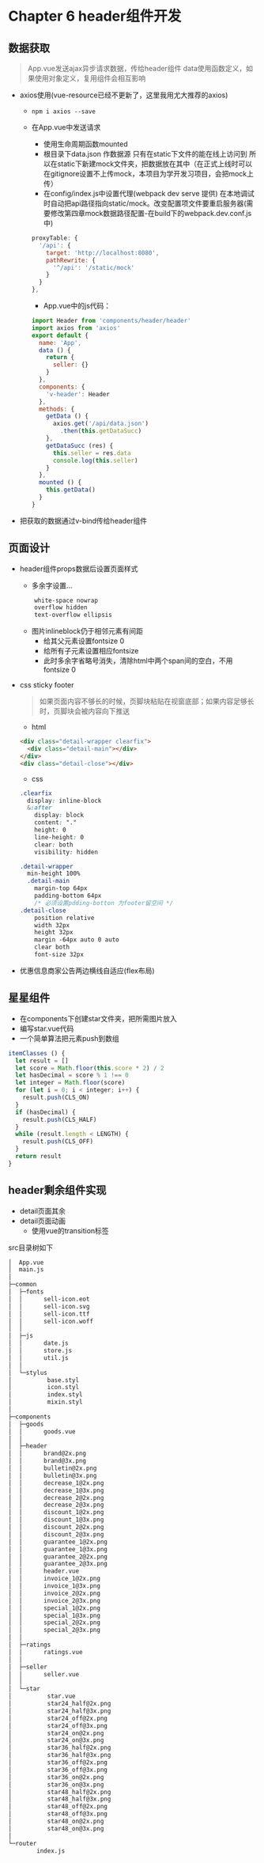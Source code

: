 # Chapter 6 header组件开发

## 数据获取

>App.vue发送ajax异步请求数据，传给header组件
>data使用函数定义，如果使用对象定义，复用组件会相互影响

- axios使用(vue-resource已经不更新了，这里我用尤大推荐的axios)
  - `npm i axios --save`
  - 在App.vue中发送请求
    - 使用生命周期函数mounted
    - 根目录下data.json 作数据源 只有在static下文件的能在线上访问到 所以在static下新建mock文件夹，把数据放在其中（在正式上线时可以在gitignore设置不上传mock，本项目为学开发习项目，会把mock上传）
    - 在config/index.js中设置代理(webpack dev serve 提供) 在本地调试时自动把api路径指向static/mock。改变配置项文件要重启服务器(需要修改第四章mock数据路径配置-在build下的webpack.dev.conf.js中)

    ```javascript
    proxyTable: {
      '/api': {
        target: 'http://localhost:8080',
        pathRewrite: {
          '^/api': '/static/mock'
        }
      }
    },
    ```

    - App.vue中的js代码：

    ```javascript
    import Header from 'components/header/header'
    import axios from 'axios'
    export default {
      name: 'App',
      data () {
        return {
          seller: {}
        }
      },
      components: {
        'v-header': Header
      },
      methods: {
        getData () {
          axios.get('/api/data.json')
            .then(this.getDataSucc)
        },
        getDataSucc (res) {
          this.seller = res.data
          console.log(this.seller)
        }
      },
      mounted () {
        this.getData()
      }
    }
    ```

- 把获取的数据通过v-bind传给header组件

## 页面设计

- header组件props数据后设置页面样式
  - 多余字设置...

  ```css
      white-space nowrap
      overflow hidden
      text-overflow ellipsis
  ```

  - 图片inlineblock仍于相邻元素有间距
    - 给其父元素设置fontsize 0
    - 给所有子元素设置相应fontsize
    - 此时多余字省略号消失，清除html中两个span间的空白，不用fontsize 0

- css sticky footer
  >如果页面内容不够长的时候，页脚块粘贴在视窗底部；如果内容足够长时，页脚块会被内容向下推送
  - html

  ```html
  <div class="detail-wrapper clearfix">
    <div class="detail-main"></div>
  </div>
  <div class="detail-close"></div>
  ```

  - css

  ```css
  .clearfix
    display: inline-block
    &:after
      display: block
      content: "."
      height: 0
      line-height: 0
      clear: both
      visibility: hidden

  .detail-wrapper
    min-height 100%
    .detail-main
      margin-top 64px
      padding-bottom 64px
      /* 必须设置pdding-botton 为footer留空间 */
  .detail-close
      position relative
      width 32px
      height 32px
      margin -64px auto 0 auto
      clear both
      font-size 32px
  ```

- 优惠信息商家公告两边横线自适应(flex布局)

## 星星组件

- 在components下创建star文件夹，把所需图片放入
- 编写star.vue代码
- 一个简单算法把元素push到数组

```javascript
itemClasses () {
  let result = []
  let score = Math.floor(this.score * 2) / 2
  let hasDecimal = score % 1 !== 0
  let integer = Math.floor(score)
  for (let i = 0; i < integer; i++) {
    result.push(CLS_ON)
  }
  if (hasDecimal) {
    result.push(CLS_HALF)
  }
  while (result.length < LENGTH) {
    result.push(CLS_OFF)
  }
  return result
}
```

## header剩余组件实现

- detail页面其余
- detail页面动画
  - 使用vue的transition标签

src目录树如下

```html
│  App.vue
│  main.js
│
├─common
│  ├─fonts
│  │      sell-icon.eot
│  │      sell-icon.svg
│  │      sell-icon.ttf
│  │      sell-icon.woff
│  │
│  ├─js
│  │      date.js
│  │      store.js
│  │      util.js
│  │
│  └─stylus
│          base.styl
│          icon.styl
│          index.styl
│          mixin.styl
│
├─components
│  ├─goods
│  │      goods.vue
│  │
│  ├─header
│  │      brand@2x.png
│  │      brand@3x.png
│  │      bulletin@2x.png
│  │      bulletin@3x.png
│  │      decrease_1@2x.png
│  │      decrease_1@3x.png
│  │      decrease_2@2x.png
│  │      decrease_2@3x.png
│  │      discount_1@2x.png
│  │      discount_1@3x.png
│  │      discount_2@2x.png
│  │      discount_2@3x.png
│  │      guarantee_1@2x.png
│  │      guarantee_1@3x.png
│  │      guarantee_2@2x.png
│  │      guarantee_2@3x.png
│  │      header.vue
│  │      invoice_1@2x.png
│  │      invoice_1@3x.png
│  │      invoice_2@2x.png
│  │      invoice_2@3x.png
│  │      special_1@2x.png
│  │      special_1@3x.png
│  │      special_2@2x.png
│  │      special_2@3x.png
│  │
│  ├─ratings
│  │      ratings.vue
│  │
│  ├─seller
│  │      seller.vue
│  │
│  └─star
│          star.vue
│          star24_half@2x.png
│          star24_half@3x.png
│          star24_off@2x.png
│          star24_off@3x.png
│          star24_on@2x.png
│          star24_on@3x.png
│          star36_half@2x.png
│          star36_half@3x.png
│          star36_off@2x.png
│          star36_off@3x.png
│          star36_on@2x.png
│          star36_on@3x.png
│          star48_half@2x.png
│          star48_half@3x.png
│          star48_off@2x.png
│          star48_off@3x.png
│          star48_on@2x.png
│          star48_on@3x.png
│
└─router
        index.js
```
